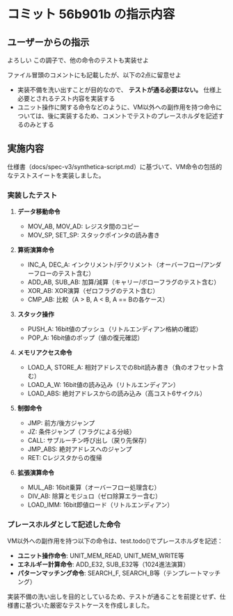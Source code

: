 # コミット 56b901b の指示内容

## ユーザーからの指示

よろしい
この調子で、他の命令のテストも実装せよ

ファイル冒頭のコメントにも記載したが、以下の2点に留意せよ

- 実装不備を洗い出すことが目的なので、 **テストが通る必要はない。** 仕様上必要とされるテスト内容を実装する
- ユニット操作に関する命令などのように、VM以外への副作用を持つ命令については、後に実装するため、コメントでテストのプレースホルダを記述するのみとする

## 実施内容

仕様書（docs/spec-v3/synthetica-script.md）に基づいて、VM命令の包括的なテストスイートを実装しました。

### 実装したテスト

1. **データ移動命令**
   - MOV_AB, MOV_AD: レジスタ間のコピー
   - MOV_SP, SET_SP: スタックポインタの読み書き

2. **算術演算命令**
   - INC_A, DEC_A: インクリメント/デクリメント（オーバーフロー/アンダーフローのテスト含む）
   - ADD_AB, SUB_AB: 加算/減算（キャリー/ボローフラグのテスト含む）
   - XOR_AB: XOR演算（ゼロフラグのテスト含む）
   - CMP_AB: 比較（A > B, A < B, A == Bの各ケース）

3. **スタック操作**
   - PUSH_A: 16bit値のプッシュ（リトルエンディアン格納の確認）
   - POP_A: 16bit値のポップ（値の復元確認）

4. **メモリアクセス命令**
   - LOAD_A, STORE_A: 相対アドレスでの8bit読み書き（負のオフセット含む）
   - LOAD_A_W: 16bit値の読み込み（リトルエンディアン）
   - LOAD_ABS: 絶対アドレスからの読み込み（高コスト6サイクル）

5. **制御命令**
   - JMP: 前方/後方ジャンプ
   - JZ: 条件ジャンプ（フラグによる分岐）
   - CALL: サブルーチン呼び出し（戻り先保存）
   - JMP_ABS: 絶対アドレスへのジャンプ
   - RET: Cレジスタからの復帰

6. **拡張演算命令**
   - MUL_AB: 16bit乗算（オーバーフロー処理含む）
   - DIV_AB: 除算とモジュロ（ゼロ除算エラー含む）
   - LOAD_IMM: 16bit即値ロード（リトルエンディアン）

### プレースホルダとして記述した命令

VM以外への副作用を持つ以下の命令は、test.todo()でプレースホルダを記述：

- **ユニット操作命令**: UNIT_MEM_READ, UNIT_MEM_WRITE等
- **エネルギー計算命令**: ADD_E32, SUB_E32等（1024進法演算）
- **パターンマッチング命令**: SEARCH_F, SEARCH_B等（テンプレートマッチング）

実装不備の洗い出しを目的としているため、テストが通ることを前提とせず、仕様書に基づいた厳密なテストケースを作成しました。
